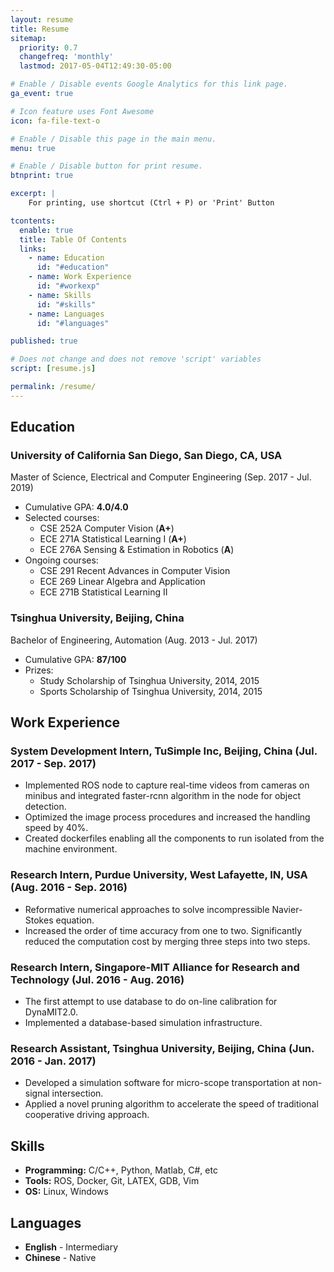 ```yaml
---
layout: resume
title: Resume
sitemap:
  priority: 0.7
  changefreq: 'monthly'
  lastmod: 2017-05-04T12:49:30-05:00

# Enable / Disable events Google Analytics for this link page.
ga_event: true

# Icon feature uses Font Awesome
icon: fa-file-text-o

# Enable / Disable this page in the main menu.
menu: true

# Enable / Disable button for print resume.
btnprint: true

excerpt: |
    For printing, use shortcut (Ctrl + P) or 'Print' Button

tcontents:
  enable: true
  title: Table Of Contents
  links:
    - name: Education
      id: "#education"
    - name: Work Experience
      id: "#workexp"
    - name: Skills
      id: "#skills"
    - name: Languages
      id: "#languages"   

published: true

# Does not change and does not remove 'script' variables
script: [resume.js]

permalink: /resume/
---
```

## **Education**
### **University of California San Diego**, San Diego, CA, USA
Master of Science, Electrical and Computer Engineering (Sep. 2017 - Jul. 2019)
* Cumulative GPA: **4.0/4.0**
* Selected courses:
	- CSE 252A Computer Vision (**A+**)
	- ECE 271A Statistical Learning I (**A+**)
	- ECE 276A Sensing & Estimation in Robotics (**A**)
* Ongoing courses:
	- CSE 291 Recent Advances in Computer Vision
	- ECE 269 Linear Algebra and Application
	- ECE 271B Statistical Learning II

### **Tsinghua University**, Beijing, China
Bachelor of Engineering, Automation (Aug. 2013 - Jul. 2017)
* Cumulative GPA: **87/100**
* Prizes:
	- Study Scholarship of Tsinghua University, 2014, 2015
	- Sports Scholarship of Tsinghua University, 2014, 2015

## Work Experience
### **System Development Intern**, TuSimple Inc, Beijing, China (Jul. 2017 - Sep. 2017)
* Implemented ROS node to capture real-time videos from cameras on minibus and integrated faster-rcnn algorithm in the node for object detection.
* Optimized the image process procedures and increased the handling speed by 40%.
* Created dockerfiles enabling all the components to run isolated from the machine environment.

### **Research Intern**, Purdue University, West Lafayette, IN, USA (Aug. 2016 - Sep. 2016)
* Reformative numerical approaches to solve incompressible Navier-Stokes equation.
* Increased the order of time accuracy from one to two. Significantly reduced the computation cost by merging three steps into two steps.

### **Research Intern**, Singapore-MIT Alliance for Research and Technology (Jul. 2016 - Aug. 2016)
* The first attempt to use database to do on-line calibration for DynaMIT2.0.
* Implemented a database-based simulation infrastructure.

### **Research Assistant**, Tsinghua University, Beijing, China (Jun. 2016 - Jan. 2017)
* Developed a simulation software for micro-scope transportation at non-signal intersection.
* Applied a novel pruning algorithm to accelerate the speed of traditional cooperative driving approach.

## Skills
* **Programming:** C/C++, Python, Matlab, C#, etc
* **Tools:** ROS, Docker, Git, LATEX, GDB, Vim
* **OS:** Linux, Windows

## Languages
* **English** - Intermediary
* **Chinese** - Native
